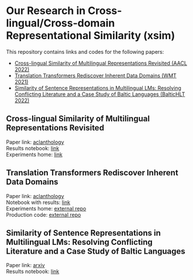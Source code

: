# Our Research in Cross-lingual/Cross-domain Representational Similarity (xsim)

This repository contains links and codes for the following papers:

- [Cross-lingual Similarity of Multilingual Representations Revisited (AACL 2022)](#cross-lingual-similarity-of-multilingual-representations-revisited)
- [Translation Transformers Rediscover Inherent Data Domains (WMT 2021)](#translation-transformers-rediscover-inherent-data-domains)
- [Similarity of Sentence Representations in Multilingual LMs: Resolving Conflicting Literature and a Case Study of Baltic Languages (BalticHLT 2022)](#similarity-of-sentence-representations-in-multilingual-lms-resolving-conflicting-literature-and-a-case-study-of-baltic-languages)

## Cross-lingual Similarity of Multilingual Representations Revisited

Paper link: [aclanthology](https://aclanthology.org/2022.aacl-main.15/)\
Results notebook: [link](examples/emnlp22.ipynb)\
Experiments home: [link](Cross-lingual_Similarity_of_Multilingual_Representations_Revisited.md)

## Translation Transformers Rediscover Inherent Data Domains

Paper link: [aclanthology](https://aclanthology.org/2021.wmt-1.65/)\
Notebook with results: [link](examples/automatic_domains_clustering.ipynb)\
Experiments home: [external repo](https://github.com/TartuNLP/inherent-domains-wmt21)\
Production code: [external repo](https://github.com/TartuNLP/domain_clusters)

## Similarity of Sentence Representations in Multilingual LMs: Resolving Conflicting Literature and a Case Study of Baltic Languages

Paper link: [arxiv](https://arxiv.org/abs/2109.01207)\
Results notebook: [link](examples/1.%20sim-search-BalticHLT.ipynb)
